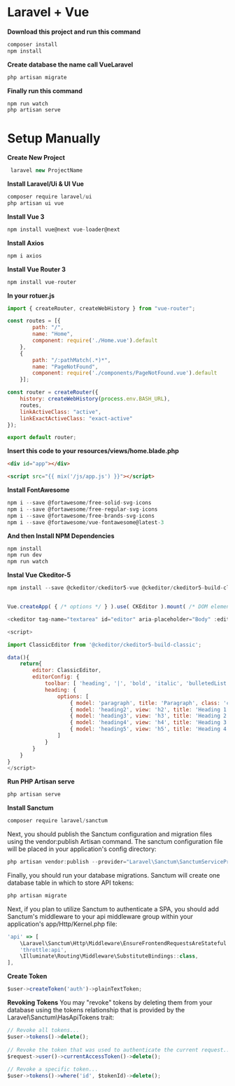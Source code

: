 # Laravel + Vue

**Download this project and run this command**
```javascript
composer install
npm install
```

**Create database the name call VueLaravel**
```javascript
php artisan migrate
```

**Finally run this command**
```javascript
npm run watch
php artisan serve
```



# Setup Manually

**Create New Project**

```javascript
 laravel new ProjectName
```

**Install Laravel/Ui & UI Vue**

```javascript
composer require laravel/ui
php artisan ui vue
```

**Install Vue 3**

```javascript
npm install vue@next vue-loader@next
```

**Install Axios**

```javascript
npm i axios
```

**Install Vue Router 3**

```javascript
npm install vue-router
```

**In your rotuer.js**

```javascript
import { createRouter, createWebHistory } from "vue-router";

const routes = [{
        path: "/",
        name: "Home",
        component: require('./Home.vue').default
    },
    {
        path: "/:pathMatch(.*)*",
        name: "PageNotFound",
        component: require('./components/PageNotFound.vue').default
    }];

const router = createRouter({
    history: createWebHistory(process.env.BASH_URL),
    routes,
    linkActiveClass: "active",
    linkExactActiveClass: "exact-active"
});

export default router;
```

**Insert this code to your resources/views/home.blade.php**

```html
<div id="app"></div>

<script src="{{ mix('/js/app.js') }}"></script>
```

**Install FontAwesome**
```javascript
npm i --save @fortawesome/free-solid-svg-icons
npm i --save @fortawesome/free-regular-svg-icons
npm i --save @fortawesome/free-brands-svg-icons
npm i --save @fortawesome/vue-fontawesome@latest-3

```

**And then Install NPM Dependencies**

```javascript
npm install 
npm run dev
npm run watch
```

**Instal Vue Ckeditor-5**
```javascript
npm install --save @ckeditor/ckeditor5-vue @ckeditor/ckeditor5-build-classic
```

```javascript

Vue.createApp( { /* options */ } ).use( CKEditor ).mount( /* DOM element */ );

<ckeditor tag-name="textarea" id="editor" aria-placeholder="Body" :editor="editor" v-model="forms.body" :config="editorConfig"></ckeditor>

<script>

import ClassicEditor from '@ckeditor/ckeditor5-build-classic';

data(){
    return{
        editor: ClassicEditor,
        editorConfig: {
            toolbar: [ 'heading', '|', 'bold', 'italic', 'bulletedList', 'numberedList', 'blockQuote','|', 'undo', 'redo', ],
            heading: {
                options: [
                    { model: 'paragraph', title: 'Paragraph', class: 'ck-heading_paragraph' },
                    { model: 'heading2', view: 'h2', title: 'Heading 1', class: 'ck-heading_heading2' },
                    { model: 'heading3', view: 'h3', title: 'Heading 2', class: 'ck-heading_heading3' },
                    { model: 'heading4', view: 'h4', title: 'Heading 3', class: 'ck-heading_heading4' },
                    { model: 'heading5', view: 'h5', title: 'Heading 4', class: 'ck-heading_heading5' }
                ]
            }
        }
    }
}
</script>

```


**Run PHP Artisan serve**

```javascript
php artisan serve
```

**Install Sanctum**
```javascript
composer require laravel/sanctum
```

Next, you should publish the Sanctum configuration and migration files using the vendor:publish Artisan command. The sanctum configuration file will be placed in your application's config directory:

```javascript
php artisan vendor:publish --provider="Laravel\Sanctum\SanctumServiceProvider"
```

Finally, you should run your database migrations. Sanctum will create one database table in which to store API tokens:

```javascript
php artisan migrate
```

Next, if you plan to utilize Sanctum to authenticate a SPA, you should add Sanctum's middleware to your api middleware group within your application's app/Http/Kernel.php file:

```javascript
'api' => [
    \Laravel\Sanctum\Http\Middleware\EnsureFrontendRequestsAreStateful::class,
    'throttle:api',
    \Illuminate\Routing\Middleware\SubstituteBindings::class,
],
```

**Create Token**
```javascript
$user->createToken('auth')->plainTextToken;
```

**Revoking Tokens**
You may "revoke" tokens by deleting them from your database using the tokens relationship that is provided by the Laravel\Sanctum\HasApiTokens trait:

```javascript
// Revoke all tokens...
$user->tokens()->delete();
 
// Revoke the token that was used to authenticate the current request...
$request->user()->currentAccessToken()->delete();
 
// Revoke a specific token...
$user->tokens()->where('id', $tokenId)->delete();
```
 
